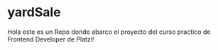 # yardSale
Hola este es un Repo donde abarco el proyecto del curso practico de Frontend Developer de Platzi!
